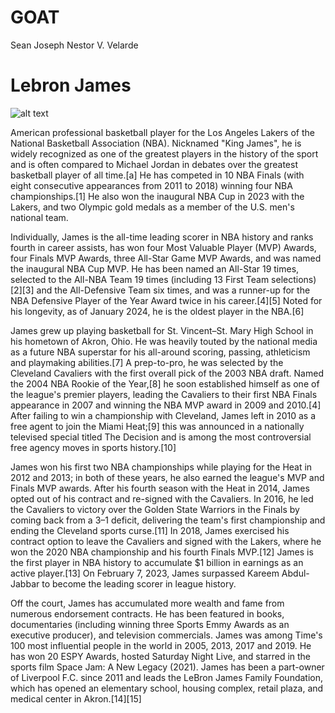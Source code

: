 # GOAT
Sean Joseph Nestor V. Velarde
# Lebron James
![alt text](https://www.pinterest.com/pin/891079476258725898/)

 American professional basketball player for the Los Angeles Lakers of the National Basketball Association (NBA). Nicknamed "King James", he is widely recognized as one of the greatest players in the history of the sport and is often compared to Michael Jordan in debates over the greatest basketball player of all time.[a] He has competed in 10 NBA Finals (with eight consecutive appearances from 2011 to 2018) winning four NBA championships.[1] He also won the inaugural NBA Cup in 2023 with the Lakers, and two Olympic gold medals as a member of the U.S. men's national team.

Individually, James is the all-time leading scorer in NBA history and ranks fourth in career assists, has won four Most Valuable Player (MVP) Awards, four Finals MVP Awards, three All-Star Game MVP Awards, and was named the inaugural NBA Cup MVP. He has been named an All-Star 19 times, selected to the All-NBA Team 19 times (including 13 First Team selections)[2][3] and the All-Defensive Team six times, and was a runner-up for the NBA Defensive Player of the Year Award twice in his career.[4][5] Noted for his longevity, as of January 2024, he is the oldest player in the NBA.[6]

James grew up playing basketball for St. Vincent–St. Mary High School in his hometown of Akron, Ohio. He was heavily touted by the national media as a future NBA superstar for his all-around scoring, passing, athleticism and playmaking abilities.[7] A prep-to-pro, he was selected by the Cleveland Cavaliers with the first overall pick of the 2003 NBA draft. Named the 2004 NBA Rookie of the Year,[8] he soon established himself as one of the league's premier players, leading the Cavaliers to their first NBA Finals appearance in 2007 and winning the NBA MVP award in 2009 and 2010.[4] After failing to win a championship with Cleveland, James left in 2010 as a free agent to join the Miami Heat;[9] this was announced in a nationally televised special titled The Decision and is among the most controversial free agency moves in sports history.[10]

James won his first two NBA championships while playing for the Heat in 2012 and 2013; in both of these years, he also earned the league's MVP and Finals MVP awards. After his fourth season with the Heat in 2014, James opted out of his contract and re-signed with the Cavaliers. In 2016, he led the Cavaliers to victory over the Golden State Warriors in the Finals by coming back from a 3–1 deficit, delivering the team's first championship and ending the Cleveland sports curse.[11] In 2018, James exercised his contract option to leave the Cavaliers and signed with the Lakers, where he won the 2020 NBA championship and his fourth Finals MVP.[12] James is the first player in NBA history to accumulate $1 billion in earnings as an active player.[13] On February 7, 2023, James surpassed Kareem Abdul-Jabbar to become the leading scorer in league history.

Off the court, James has accumulated more wealth and fame from numerous endorsement contracts. He has been featured in books, documentaries (including winning three Sports Emmy Awards as an executive producer), and television commercials. James was among Time's 100 most influential people in the world in 2005, 2013, 2017 and 2019. He has won 20 ESPY Awards, hosted Saturday Night Live, and starred in the sports film Space Jam: A New Legacy (2021). James has been a part-owner of Liverpool F.C. since 2011 and leads the LeBron James Family Foundation, which has opened an elementary school, housing complex, retail plaza, and medical center in Akron.[14][15]

